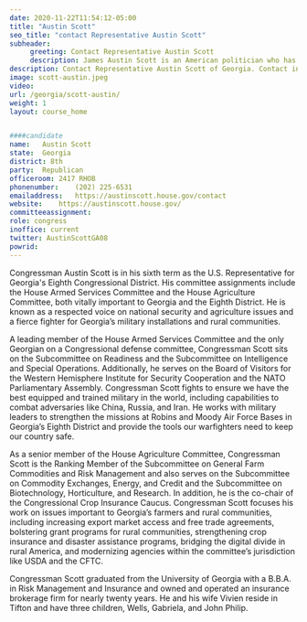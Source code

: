```yaml
---
date: 2020-11-22T11:54:12-05:00
title: "Austin Scott"
seo_title: "contact Representative Austin Scott"
subheader:
     greeting: Contact Representative Austin Scott 
     description: James Austin Scott is an American politician who has been the U.S. Representative for Georgia's 8th congressional district since 2011. He is a member of the Republican Party. Scott served in the Georgia House of Representatives before being elected to the House of Representatives.
description: Contact Representative Austin Scott of Georgia. Contact information for Austin Scott includes email address, phone number, and mailing address.
image: scott-austin.jpeg
video: 
url: /georgia/scott-austin/
weight: 1
layout: course_home


####candidate
name:	Austin Scott
state:	Georgia
district: 8th
party:	Republican
officeroom:	2417 RHOB
phonenumber:	(202) 225-6531
emailaddress:	https://austinscott.house.gov/contact
website:	https://austinscott.house.gov/
committeeassignment: 
role: congress
inoffice: current
twitter: AustinScottGA08
powrid: 
---
```


Congressman Austin Scott is in his sixth term as the U.S. Representative for Georgia's Eighth Congressional District. His committee assignments include the House Armed Services Committee and the House Agriculture Committee, both vitally important to Georgia and the Eighth District.  He is known as a respected voice on national security and agriculture issues and a fierce fighter for Georgia’s military installations and rural communities.

A leading member of the House Armed Services Committee and the only Georgian on a Congressional defense committee, Congressman Scott sits on the Subcommittee on Readiness and the Subcommittee on Intelligence and Special Operations. Additionally, he serves on the Board of Visitors for the Western Hemisphere Institute for Security Cooperation and the NATO Parliamentary Assembly. Congressman Scott fights to ensure we have the best equipped and trained military in the world, including capabilities to combat adversaries like China, Russia, and Iran. He works with military leaders to strengthen the missions at Robins and Moody Air Force Bases in Georgia’s Eighth District and provide the tools our warfighters need to keep our country safe.

As a senior member of the House Agriculture Committee, Congressman Scott is the Ranking Member of the Subcommittee on General Farm Commodities and Risk Management and also serves on the Subcommittee on Commodity Exchanges, Energy, and Credit and the Subcommittee on Biotechnology, Horticulture, and Research. In addition, he is the co-chair of the Congressional Crop Insurance Caucus.  Congressman Scott focuses his work on issues important to Georgia’s farmers and rural communities, including increasing export market access and free trade agreements, bolstering grant programs for rural communities, strengthening crop insurance and disaster assistance programs, bridging the digital divide in rural America, and modernizing agencies within the committee’s jurisdiction like USDA and the CFTC.

Congressman Scott graduated from the University of Georgia with a B.B.A. in Risk Management and Insurance and owned and operated an insurance brokerage firm for nearly twenty years. He and his wife Vivien reside in Tifton and have three children, Wells, Gabriela, and John Philip.